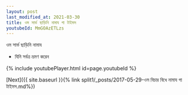 ```yaml
---
layout: post
last_modified_at: 2021-03-30
title: ওম সার্ভ ছাড়িনি নামায গা টাইমস
youtubeId: MmGOAzETLzs
---
```

 
 
 ওম সার্ভ ছাড়িনি নামায  
 
 -  যিনি সর্বত্র ভ্রমণ করেন 
 
  
 
  
 
 
 
 
 
 


{% include youtubePlayer.html id=page.youtubeId %}
 
[Next]({{ site.baseurl }}{% link  split1/_posts/2017-05-29-ওম বিচার বিধে নামায গা টাইমস.md%})
 
